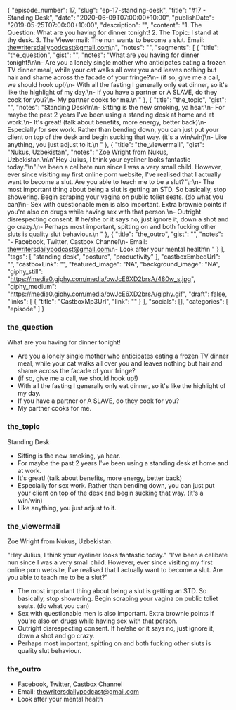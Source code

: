 {
	"episode_number": 17,
	"slug": "ep-17-standing-desk",
	"title": "#17 - Standing Desk",
	"date": "2020-06-09T07:00:00+10:00",
	"publishDate": "2019-05-25T07:00:00+10:00",
	"description": "",
	"content": "1. The Question: What are you having for dinner tonight! 2. The Topic: I stand at thy desk. 3. The Viewermail: The nun wants to become a slut. Email: thewritersdailypodcast@gmail.com\n",
	"notes": "",
	"segments": [
		{
			"title": "the_question",
			"gist": "",
			"notes": "What are you having for dinner tonight!\n\n- Are you a lonely single mother who anticipates eating a frozen TV dinner meal, while your cat walks all over you and leaves nothing but hair and shame across the facade of your fringe?\n- (if so, give me a call, we should hook up!)\n- With all the fasting I generally only eat dinner, so it's like the highlight of my day.\n- If you have a partner or A SLAVE, do they cook for you?\n- My partner cooks for me.\n      "
		},
		{
			"title": "the_topic",
			"gist": "",
			"notes": "Standing Desk\n\n- Sitting is the new smoking, ya hear.\n- For maybe the past 2 years I've been using a standing desk at home and at work.\n- It's great! (talk about benefits, more energy, better back)\n- Especially for sex work. Rather than bending down, you can just put your client on top of the desk and begin sucking that way. (it's a win/win)\n- Like anything, you just adjust to it.\n      "
		},
		{
			"title": "the_viewermail",
			"gist": "Nukus, Uzbekistan",
			"notes": "Zoe Wright from Nukus, Uzbekistan.\n\n\"Hey Julius, I think your eyeliner looks fantastic today.\"\n\"I've been a celibate nun since I was a very small child. However, ever since visiting my first online porn website, I've realised that I actually want to become a slut. Are you able to teach me to be a slut?\"\n\n- The most important thing about being a slut is getting an STD. So basically, stop showering. Begin scraping your vagina on public toliet seats. (do what you can)\n- Sex with questionable men is also important. Extra brownie points if you're also on drugs while having sex with that person.\n- Outright disrespecting consent. If he/she or it says no, just ignore it, down a shot and go crazy.\n- Perhaps most important, spitting on and both fucking other sluts is quality slut behaviour.\n      "
		},
		{
			"title": "the_outro",
			"gist": "",
			"notes": "- Facebook, Twitter, Castbox Channel\n- Email: thewritersdailypodcast@gmail.com\n- Look after your mental health\n      "
		}
	],
	"tags": [
		"standing desk",
		"posture",
		"productivity"
	],
	"castboxEmbedUrl": "",
	"castboxLink": "",
	"featured_image": "NA",
	"background_image": "NA",
	"giphy_still": "https://media0.giphy.com/media/owJcE6XD2brsA/480w_s.jpg",
	"giphy_medium": "https://media0.giphy.com/media/owJcE6XD2brsA/giphy.gif",
	"draft": false,
	"links": [
		{
			"title": "CastboxMp3Url",
			"link": ""
		}
	],
	"socials": [],
	"categories": [
		"episode"
	]
}

### the_question

What are you having for dinner tonight!

- Are you a lonely single mother who anticipates eating a frozen TV dinner meal, while your cat walks all over you and leaves nothing but hair and shame across the facade of your fringe?
- (if so, give me a call, we should hook up!)
- With all the fasting I generally only eat dinner, so it's like the highlight of my day.
- If you have a partner or A SLAVE, do they cook for you?
- My partner cooks for me.
      
### the_topic

Standing Desk

- Sitting is the new smoking, ya hear.
- For maybe the past 2 years I've been using a standing desk at home and at work.
- It's great! (talk about benefits, more energy, better back)
- Especially for sex work. Rather than bending down, you can just put your client on top of the desk and begin sucking that way. (it's a win/win)
- Like anything, you just adjust to it.
      
### the_viewermail

Zoe Wright from Nukus, Uzbekistan.

"Hey Julius, I think your eyeliner looks fantastic today."
"I've been a celibate nun since I was a very small child. However, ever since visiting my first online porn website, I've realised that I actually want to become a slut. Are you able to teach me to be a slut?"

- The most important thing about being a slut is getting an STD. So basically, stop showering. Begin scraping your vagina on public toliet seats. (do what you can)
- Sex with questionable men is also important. Extra brownie points if you're also on drugs while having sex with that person.
- Outright disrespecting consent. If he/she or it says no, just ignore it, down a shot and go crazy.
- Perhaps most important, spitting on and both fucking other sluts is quality slut behaviour.
      
### the_outro

- Facebook, Twitter, Castbox Channel
- Email: thewritersdailypodcast@gmail.com
- Look after your mental health
      
